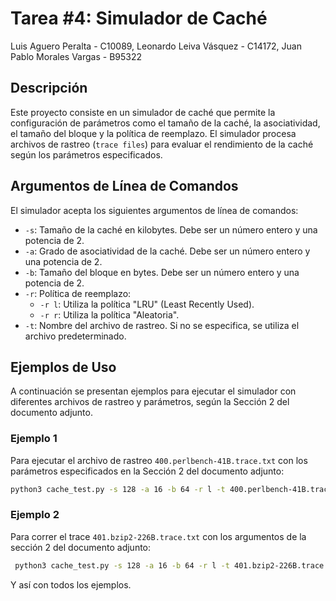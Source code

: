 # Tarea #4: Simulador de Caché 
Luis Aguero Peralta - C10089, Leonardo Leiva Vásquez - C14172, Juan Pablo Morales Vargas - B95322

## Descripción
Este proyecto consiste en un simulador de caché que permite la configuración de parámetros como el tamaño de la caché, la asociatividad, el tamaño del bloque y la política de reemplazo. El simulador procesa archivos de rastreo (`trace files`) para evaluar el rendimiento de la caché según los parámetros especificados.

## Argumentos de Línea de Comandos
El simulador acepta los siguientes argumentos de línea de comandos:

- `-s`: Tamaño de la caché en kilobytes. Debe ser un número entero y una potencia de 2.
- `-a`: Grado de asociatividad de la caché. Debe ser un número entero y una potencia de 2.
- `-b`: Tamaño del bloque en bytes. Debe ser un número entero y una potencia de 2.
- `-r`: Política de reemplazo:
  - `-r l`: Utiliza la política "LRU" (Least Recently Used).
  - `-r r`: Utiliza la política "Aleatoria".
- `-t`: Nombre del archivo de rastreo. Si no se especifica, se utiliza el archivo predeterminado.

## Ejemplos de Uso
A continuación se presentan ejemplos para ejecutar el simulador con diferentes archivos de rastreo y parámetros, según la Sección 2 del documento adjunto.

### Ejemplo 1
Para ejecutar el archivo de rastreo `400.perlbench-41B.trace.txt` con los parámetros especificados en la Sección 2 del documento adjunto:
```sh
python3 cache_test.py -s 128 -a 16 -b 64 -r l -t 400.perlbench-41B.trace.txt
```


### Ejemplo 2
Para correr el trace `401.bzip2-226B.trace.txt` con los argumentos de la sección 2 del documento adjunto:
```sh
 python3 cache_test.py -s 128 -a 16 -b 64 -r l -t 401.bzip2-226B.trace.txt
 ```
Y así con todos los ejemplos.
